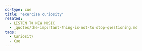 ```yaml
---
cc-type: cue
title: "exercise curiosity"
related:
  - LISTEN TO NEW MUSIC
  - _quotes/the-important-thing-is-not-to-stop-questioning.md
tags:
  - Curiosity
  - Cue
---
```

